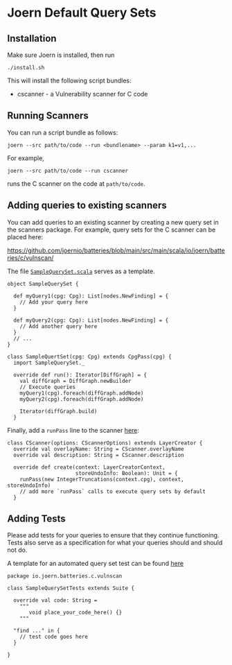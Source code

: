 # Joern Default Query Sets

## Installation

Make sure Joern is installed, then run

```
./install.sh
```

This will install the following script bundles:

* cscanner - a Vulnerability scanner for C code

## Running Scanners

You can run a script bundle as follows:

```
joern --src path/to/code --run <bundlename> --param k1=v1,...
```

For example,

```
joern --src path/to/code --run cscanner
```

runs the C scanner on the code at `path/to/code`.

## Adding queries to existing scanners

You can add queries to an existing scanner by creating a new query set
in the scanners package. For example, query sets for the C scanner can
be placed here:

https://github.com/joernio/batteries/blob/main/src/main/scala/io/joern/batteries/c/vulnscan/

The file [`SampleQuerySet.scala`](https://github.com/joernio/batteries/blob/main/src/main/scala/io/joern/batteries/c/vulnscan/SampleQuerySet.scala) serves as a template.

```
object SampleQuerySet {

  def myQuery1(cpg: Cpg): List[nodes.NewFinding] = {
    // Add your query here
  }

  def myQuery2(cpg: Cpg): List[nodes.NewFinding] = {
    // Add another query here
  }
  // ...
}

class SampleQuertSet(cpg: Cpg) extends CpgPass(cpg) {
  import SampleQuerySet._

  override def run(): Iterator[DiffGraph] = {
    val diffGraph = DiffGraph.newBuilder
    // Execute queries
    myQuery1(cpg).foreach(diffGraph.addNode)
    myQuery2(cpg).foreach(diffGraph.addNode)

    Iterator(diffGraph.build)
  }
```

Finally, add
a `runPass` line to the scanner [here](https://github.com/joernio/batteries/blob/main/src/main/scala/io/joern/batteries/c/vulnscan/CScanner.scala#L23):

```
class CScanner(options: CScannerOptions) extends LayerCreator {
  override val overlayName: String = CScanner.overlayName
  override val description: String = CScanner.description

  override def create(context: LayerCreatorContext,
                      storeUndoInfo: Boolean): Unit = {
    runPass(new IntegerTruncations(context.cpg), context, storeUndoInfo)
    // add more `runPass` calls to execute query sets by default
  }
```

## Adding Tests

Please add tests for your queries to ensure that they continue functioning.
Tests also serve as a specification for what your queries should and should not do.

A template for an automated query set test can be found [here](https://github.com/joernio/batteries/blob/main/src/test/scala/io/joern/batteries/c/vulnscan/SampleQuerySetTests.scala)

```
package io.joern.batteries.c.vulnscan

class SampleQuerySetTests extends Suite {

  override val code: String =
    """
       void place_your_code_here() {}
    """

  "find ..." in {
    // test code goes here
  }

}
```
